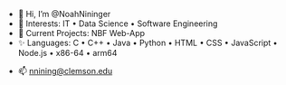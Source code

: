 - 👋 Hi, I’m @NoahNininger
- 👀 Interests: IT • Data Science • Software Engineering
- 🌱 Current Projects: NBF Web-App
- ✨ Languages: C • C++ • Java • Python • HTML • CSS • JavaScript • Node.js • x86-64 • arm64
<!---
- 💞️ I’m looking to collaborate on projects to help my understanding of programming 
--->
- 📫 nnining@clemson.edu

<!--
NoahNininger/NoahNininger is a ✨ special ✨ repository because its `README.md` (this file) appears on your GitHub profile.
You can click the Preview link to take a look at your changes.
--->
